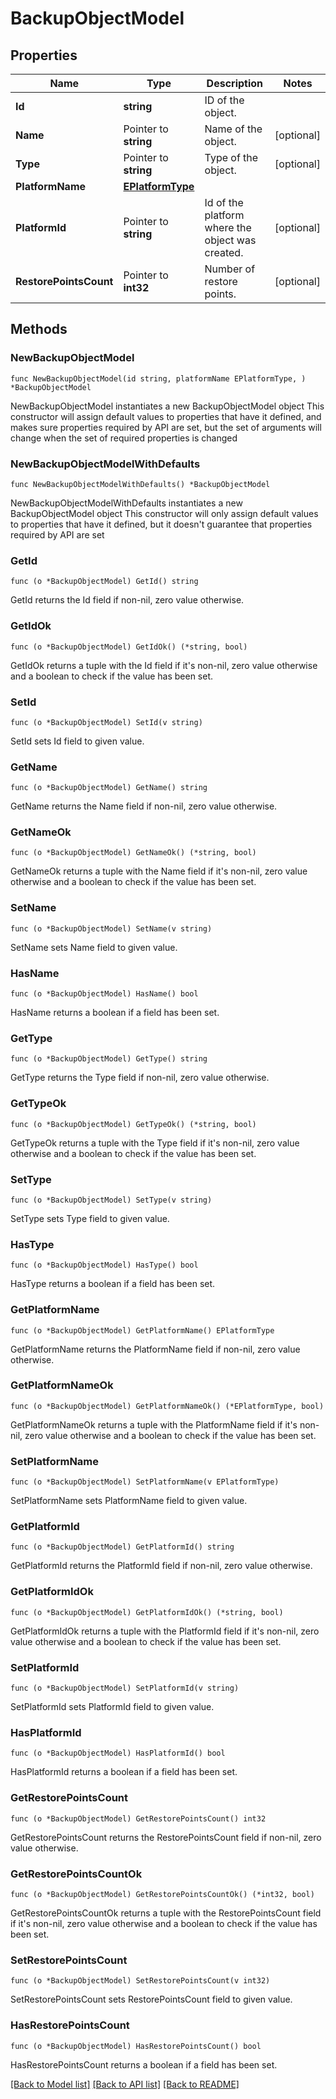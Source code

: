 # BackupObjectModel

## Properties

Name | Type | Description | Notes
------------ | ------------- | ------------- | -------------
**Id** | **string** | ID of the object. | 
**Name** | Pointer to **string** | Name of the object. | [optional] 
**Type** | Pointer to **string** | Type of the object. | [optional] 
**PlatformName** | [**EPlatformType**](EPlatformType.md) |  | 
**PlatformId** | Pointer to **string** | Id of the platform where the object was created. | [optional] 
**RestorePointsCount** | Pointer to **int32** | Number of restore points. | [optional] 

## Methods

### NewBackupObjectModel

`func NewBackupObjectModel(id string, platformName EPlatformType, ) *BackupObjectModel`

NewBackupObjectModel instantiates a new BackupObjectModel object
This constructor will assign default values to properties that have it defined,
and makes sure properties required by API are set, but the set of arguments
will change when the set of required properties is changed

### NewBackupObjectModelWithDefaults

`func NewBackupObjectModelWithDefaults() *BackupObjectModel`

NewBackupObjectModelWithDefaults instantiates a new BackupObjectModel object
This constructor will only assign default values to properties that have it defined,
but it doesn't guarantee that properties required by API are set

### GetId

`func (o *BackupObjectModel) GetId() string`

GetId returns the Id field if non-nil, zero value otherwise.

### GetIdOk

`func (o *BackupObjectModel) GetIdOk() (*string, bool)`

GetIdOk returns a tuple with the Id field if it's non-nil, zero value otherwise
and a boolean to check if the value has been set.

### SetId

`func (o *BackupObjectModel) SetId(v string)`

SetId sets Id field to given value.


### GetName

`func (o *BackupObjectModel) GetName() string`

GetName returns the Name field if non-nil, zero value otherwise.

### GetNameOk

`func (o *BackupObjectModel) GetNameOk() (*string, bool)`

GetNameOk returns a tuple with the Name field if it's non-nil, zero value otherwise
and a boolean to check if the value has been set.

### SetName

`func (o *BackupObjectModel) SetName(v string)`

SetName sets Name field to given value.

### HasName

`func (o *BackupObjectModel) HasName() bool`

HasName returns a boolean if a field has been set.

### GetType

`func (o *BackupObjectModel) GetType() string`

GetType returns the Type field if non-nil, zero value otherwise.

### GetTypeOk

`func (o *BackupObjectModel) GetTypeOk() (*string, bool)`

GetTypeOk returns a tuple with the Type field if it's non-nil, zero value otherwise
and a boolean to check if the value has been set.

### SetType

`func (o *BackupObjectModel) SetType(v string)`

SetType sets Type field to given value.

### HasType

`func (o *BackupObjectModel) HasType() bool`

HasType returns a boolean if a field has been set.

### GetPlatformName

`func (o *BackupObjectModel) GetPlatformName() EPlatformType`

GetPlatformName returns the PlatformName field if non-nil, zero value otherwise.

### GetPlatformNameOk

`func (o *BackupObjectModel) GetPlatformNameOk() (*EPlatformType, bool)`

GetPlatformNameOk returns a tuple with the PlatformName field if it's non-nil, zero value otherwise
and a boolean to check if the value has been set.

### SetPlatformName

`func (o *BackupObjectModel) SetPlatformName(v EPlatformType)`

SetPlatformName sets PlatformName field to given value.


### GetPlatformId

`func (o *BackupObjectModel) GetPlatformId() string`

GetPlatformId returns the PlatformId field if non-nil, zero value otherwise.

### GetPlatformIdOk

`func (o *BackupObjectModel) GetPlatformIdOk() (*string, bool)`

GetPlatformIdOk returns a tuple with the PlatformId field if it's non-nil, zero value otherwise
and a boolean to check if the value has been set.

### SetPlatformId

`func (o *BackupObjectModel) SetPlatformId(v string)`

SetPlatformId sets PlatformId field to given value.

### HasPlatformId

`func (o *BackupObjectModel) HasPlatformId() bool`

HasPlatformId returns a boolean if a field has been set.

### GetRestorePointsCount

`func (o *BackupObjectModel) GetRestorePointsCount() int32`

GetRestorePointsCount returns the RestorePointsCount field if non-nil, zero value otherwise.

### GetRestorePointsCountOk

`func (o *BackupObjectModel) GetRestorePointsCountOk() (*int32, bool)`

GetRestorePointsCountOk returns a tuple with the RestorePointsCount field if it's non-nil, zero value otherwise
and a boolean to check if the value has been set.

### SetRestorePointsCount

`func (o *BackupObjectModel) SetRestorePointsCount(v int32)`

SetRestorePointsCount sets RestorePointsCount field to given value.

### HasRestorePointsCount

`func (o *BackupObjectModel) HasRestorePointsCount() bool`

HasRestorePointsCount returns a boolean if a field has been set.


[[Back to Model list]](../README.md#documentation-for-models) [[Back to API list]](../README.md#documentation-for-api-endpoints) [[Back to README]](../README.md)


